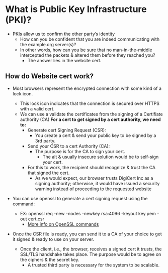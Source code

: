 # What is Public Key Infrastructure (PKI)?

* PKIs allow us to confirm the other party’s identity
  * How can you be confident that you are indeed communicating with the example.org server(s)?
  * In other words, how can you be sure that no man-in-the-middle intercepted the packets & altered them before they reached you?
    * The answer lies in the website cert.

## How do Website cert work?

* Most browsers represent the encrypted connection with some kind of a lock icon.
  * This lock icon indicates that the connection is secured over HTTPS with a valid cert.
  * We can use a validate the certificates from the signing of a Certifiate authority (CA)
    **For a cert to get signed by a cert authority, we need to:**
    * Generate cert Signing Request (CSR):
      * You create a cert & send your public key to be signed by a 3rd party.
    * Send your CSR to a cert Authority (CA):
      * The purpose is for the CA to sign your cert.
        * The alt & usually insecure solution would be to self-sign your cert.
    * For this to work, the recipient should recognize & trust the CA that signed the cert.
      * As we would expect, our browser trusts DigiCert Inc as a signing authority; otherwise, it would have issued a security warning instead of proceeding to the requested website

* You can use openssl to generate a cert signing request using the command:
  * EX: openssl req -new -nodes -newkey rsa:4096 -keyout key.pem -out cert.csr
    * [More info on OpenSSL commands](./Tools/openssl.md)

* Once the CSR file is ready, you can send it to a CA of your choice to get it signed & ready to use on your server.
  * Once the client, i.e., the browser, receives a signed cert it trusts, the SSL/TLS handshake takes place. The purpose would be to agree on the ciphers & the secret key.
    * A trusted third party is necessary for the system to be scalable.
